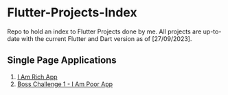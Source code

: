 # Flutter-Projects-Index
Repo to hold an index to Flutter Projects done by me. All projects are up-to-date with the current Flutter and Dart version as of [27/09/2023].

## Single Page Applications
1. [I Am Rich App](https://github.com/n-195/I_Am_Rich.git)
2. [Boss Challenge 1 - I Am Poor App](https://github.com/n-195/i_am_poor.git)
